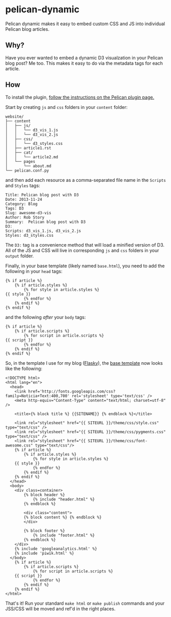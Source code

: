 pelican-dynamic
===============

Pelican dynamic makes it easy to embed custom CSS and JS into individual Pelican blog articles. 

Why?
----
Have you ever wanted to embed a dynamic D3 visualzation in your Pelican blog post? Me too. This makes it easy to do via the metadata tags for each article. 

How
---
To install the plugin, [follow the instructions on the Pelican plugin page.](https://github.com/getpelican/pelican-plugins) 

Start by creating  ```js``` and ```css``` folders in your ```content``` folder: 
```
website/
├── content
│   ├── js/
│   │   └── d3_vis_1.js
│   │   └── d3_vis_2.js
│   ├── css/
│   │   └── d3_styles.css
│   ├── article1.rst
│   ├── cat/
│   │   └── article2.md
│   └── pages
│       └── about.md
└── pelican.conf.py
```

and then add each resource as a comma-separated file name in the ```Scripts``` and ```Styles``` tags: 
```
Title: Pelican blog post with D3
Date: 2013-11-24
Category: Blog
Tags: D3
Slug: awesome-d3-vis
Author: Rob Story
Summary:  Pelican blog post with D3
D3:
Scripts: d3_vis_1.js, d3_vis_2.js
Styles: d3_styles.css
```

The ```D3:``` tag is a convenience method that will load a minified version of D3. All of the JS and CSS will live in corresponding ```js``` and ```css``` folders in your ```output``` folder. 

Finally, in your base template (likely named ```base.html```), you need to add the following in your ```head``` tags: 
```
{% if article %}
    {% if article.styles %}
        {% for style in article.styles %}
{{ style }}
        {% endfor %}
    {% endif %}
{% endif %}
```
and the following *after* your ```body``` tags: 
```
{% if article %}
    {% if article.scripts %}
        {% for script in article.scripts %}
{{ script }}
        {% endfor %}
    {% endif %}
{% endif %}
```

So, in the template I use for my blog ([Flasky](https://github.com/fjavieralba/flasky)), the [base template](https://github.com/fjavieralba/flasky/blob/master/templates/base.html) now looks like the following: 
```
<!DOCTYPE html>
<html lang="en">
  <head>
    <link href='http://fonts.googleapis.com/css?family=Noticia+Text:400,700' rel='stylesheet' type='text/css' />
    <meta http-equiv="Content-Type" content="text/html; charset=utf-8" />

    <title>{% block title %} {{SITENAME}} {% endblock %}</title>

    <link rel="stylesheet" href="{{ SITEURL }}/theme/css/style.css" type="text/css" />
    <link rel="stylesheet" href="{{ SITEURL }}/theme/css/pygments.css" type="text/css" />
    <link rel="stylesheet" href="{{ SITEURL }}/theme/css/font-awesome.css" type="text/css"/>
    {% if article %}
        {% if article.styles %}
            {% for style in article.styles %}
    {{ style }}
            {% endfor %}
        {% endif %}
    {% endif %}
  </head>
  <body>
    <div class=container>
        {% block header %}
            {% include "header.html" %}
        {% endblock %}

        <div class="content">
        {% block content %} {% endblock %}
        </div>

        {% block footer %}
            {% include "footer.html" %}
        {% endblock %}
    </div>
    {% include 'googleanalytics.html' %}
    {% include 'piwik.html' %}
  </body>
    {% if article %}
        {% if article.scripts %}
            {% for script in article.scripts %}
    {{ script }}
            {% endfor %}
        {% endif %}
    {% endif %}
</html>
```

That's it! Run your standard ```make html``` or ```make publish``` commands and your JSS/CSS will be moved and ref'd in the right places.
